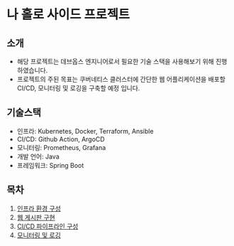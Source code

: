 # 나 홀로 사이드 프로젝트

## 소개
* 해당 프로젝트는 데브옵스 엔지니어로서 필요한 기술 스택을 사용해보기 위해 진행하였습니다.
* 프로젝트의 주된 목표는 쿠버네티스 클러스터에 간단한 웹 어플리케이션을 배포할 CI/CD, 모니터링 및 로깅을 구축할 예정 입니다.

## 기술스택
* 인프라: Kubernetes, Docker, Terraform, Ansible
* CI/CD: Github Action, ArgoCD
* 모니터링: Prometheus, Grafana
* 개발 언어: Java
* 프레임워크: Spring Boot

## 목차
1. [인프라 환경 구성](./Step-1)
2. [웹 게시판 구현](./Step-2/)
3. [CI/CD 파이프라인 구성](./Step-3/)
4. [모니터링 및 로깅]()
